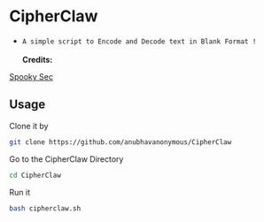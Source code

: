 # CipherClaw 


* `A simple script to Encode and Decode text in Blank Format !`
<br><br>
<b>Credits:<br></b>

<a href='https://github.com/SpookySec'>Spooky Sec<br></a>

## Usage
Clone it by
```bash
git clone https://github.com/anubhavanonymous/CipherClaw
```
Go to the CipherClaw Directory
```bash
cd CipherClaw
```
Run it 
```bash
bash cipherclaw.sh
```
